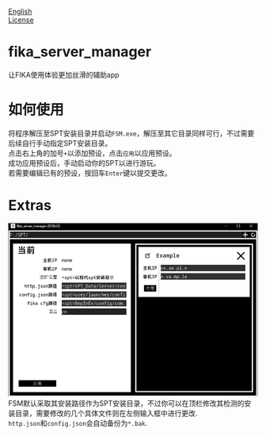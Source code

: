 [English](README.md)<br>
[License](LICENSE)<br>
# fika_server_manager
 让FIKA使用体验更加丝滑的辅助app

# 如何使用
 将程序解压至SPT安装目录并启动`FSM.exe`，解压至其它目录同样可行，不过需要后续自行手动指定SPT安装目录。<br>
 点击右上角的加号`+`以添加预设，点击`应用`以应用预设。<br>
 成功应用预设后，手动启动你的SPT以进行游玩。<br>
 若需要编辑已有的预设，按回车`Enter`键以提交更改。

# Extras
 ![p0](readme_res/p0_cn.png)
 FSM默认采取其安装路径作为SPT安装目录，不过你可以在顶栏修改其检测的安装目录，需要修改的几个具体文件则在左侧输入框中进行更改.<br>
 `http.json`和`config.json`会自动备份为`*.bak`.